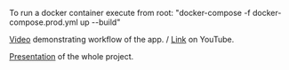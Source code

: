 To run a docker container execute from root: "docker-compose -f docker-compose.prod.yml up --build"

[Video](/real_workflow_example.mp4) demonstrating workflow of the app. / [Link](https://youtu.be/lDc9WhuECzs) on YouTube.

[Presentation](/Magenta_AI.pdf) of the whole project.
